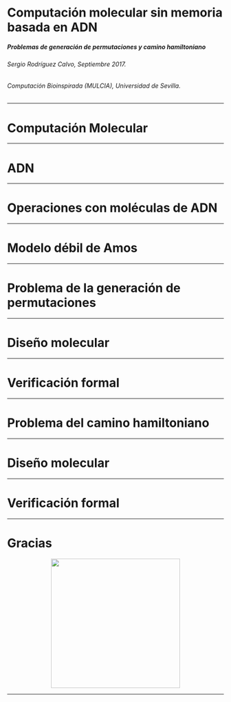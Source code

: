Computación molecular sin memoria basada en ADN
===

#####  Problemas de generación de permutaciones y camino hamiltoniano

###### Sergio Rodríguez Calvo, Septiembre 2017. 
###### Computación Bioinspirada (MULCIA), Universidad de Sevilla.

---

# Computación Molecular

---

# ADN

___

# Operaciones con moléculas de ADN

---

# Modelo débil de Amos

---

# Problema de la generación de permutaciones

---

# Diseño molecular

---

# Verificación formal

---

# Problema del camino hamiltoniano

---

# Diseño molecular

---

# Verificación formal

---

# Gracias

<div style="text-align:center"><img width="300" height="300" src="http://ahoragetafe.es/wp-content/uploads/2016/11/descarga-1.jpg" /></div>

---